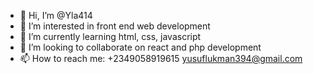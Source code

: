 - 👋 Hi, I’m @Yla414
- 👀 I’m interested in front end web development
- 🌱 I’m currently learning html, css, javascript
- 💞️ I’m looking to collaborate on react and php development
- 📫 How to reach me: +2349058919615 yusuflukman394@gmail.com

<!---
Yla414/Yla414 is a ✨ special ✨ repository because its `README.md` (this file) appears on your GitHub profile.
You can click the Preview link to take a look at your changes.
--->
